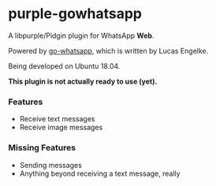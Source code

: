 # purple-gowhatsapp

A libpurple/Pidgin plugin for WhatsApp **Web**.

Powered by [go-whatsapp](https://github.com/Rhymen/go-whatsapp), which is written by Lucas Engelke.

Being developed on Ubuntu 18.04.

**This plugin is not actually ready to use (yet).**

### Features

* Receive text messages
* Receive image messages

### Missing Features

* Sending messages
* Anything beyond receiving a text message, really


